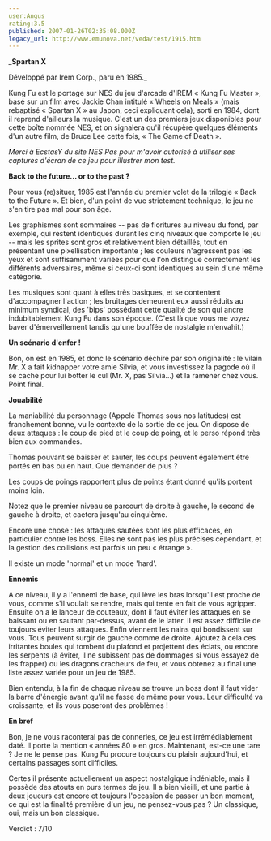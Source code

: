 ```yaml
---
user:Angus
rating:3.5
published: 2007-01-26T02:35:08.000Z
legacy_url: http://www.emunova.net/veda/test/1915.htm
---
```

_**Spartan X**  

  

Développé par Irem Corp., paru en 1985\._  

  

  

Kung Fu est le portage sur NES du jeu d'arcade d'IREM « Kung Fu Master », basé sur un film avec Jackie Chan intitulé « Wheels on Meals » (mais rebaptisé « Spartan X » au Japon, ceci expliquant cela), sorti en 1984, dont il reprend d'ailleurs la musique. C'est un des premiers jeux disponibles pour cette boîte nommée NES, et on signalera qu'il récupère quelques éléments d'un autre film, de Bruce Lee cette fois, « The Game of Death ».  

  

_Merci à EcstasY du site NES Pas pour m'avoir autorisé à utiliser ses captures d'écran de ce jeu pour illustrer mon test._  

  

**Back to the future... or to the past ?**  

  

Pour vous (re)situer, 1985 est l'année du premier volet de la trilogie « Back to the Future ». Et bien, d'un point de vue strictement technique, le jeu ne s'en tire pas mal pour son âge.  

Les graphismes sont sommaires -- pas de fioritures au niveau du fond, par exemple, qui restent identiques durant les cinq niveaux que comporte le jeu -- mais les sprites sont gros et relativement bien détaillés, tout en présentant une pixellisation importante ; les couleurs n'agressent pas les yeux et sont suffisamment variées pour que l'on distingue correctement les différents adversaires, même si ceux-ci sont identiques au sein d'une même catégorie.  

Les musiques sont quant à elles très basiques, et se contentent d'accompagner l'action ; les bruitages demeurent eux aussi réduits au minimum syndical, des 'bips' possédant cette qualité de son qui ancre indubitablement Kung Fu dans son époque. (C'est là que vous me voyez baver d'émerveillement tandis qu'une bouffée de nostalgie m'envahit.)  

  

**Un scénario d'enfer !**  

  

Bon, on est en 1985, et donc le scénario déchire par son originalité : le vilain Mr. X a fait kidnapper votre amie Silvia, et vous investissez la pagode où il se cache pour lui botter le cul (Mr. X, pas Silvia...) et la ramener chez vous. Point final.  

  

**Jouabilité**  

  

La maniabilité du personnage (Appelé Thomas sous nos latitudes) est franchement bonne, vu le contexte de la sortie de ce jeu. On dispose de deux attaques : le coup de pied et le coup de poing, et le perso répond très bien aux commandes.  

Thomas pouvant se baisser et sauter, les coups peuvent également être portés en bas ou en haut. Que demander de plus ?  

Les coups de poings rapportent plus de points étant donné qu'ils portent moins loin.  

Notez que le premier niveau se parcourt de droite à gauche, le second de gauche à droite, et caetera jusqu'au cinquième.  

Encore une chose : les attaques sautées sont les plus efficaces, en particulier contre les boss. Elles ne sont pas les plus précises cependant, et la gestion des collisions est parfois un peu « étrange ».  

Il existe un mode 'normal' et un mode 'hard'.  

  

**Ennemis**  

  

A ce niveau, il y a l'ennemi de base, qui lève les bras lorsqu'il est proche de vous, comme s'il voulait se rendre, mais qui tente en fait de vous agripper. Ensuite on a le lanceur de couteaux, dont il faut éviter les attaques en se baissant ou en sautant par-dessus, avant de le latter. Il est assez difficile de toujours éviter leurs attaques. Enfin viennent les nains qui bondissent sur vous. Tous peuvent surgir de gauche comme de droite. Ajoutez à cela ces irritantes boules qui tombent du plafond et projettent des éclats, ou encore les serpents (à éviter, il ne subissent pas de dommages si vous essayez de les frapper) ou les dragons cracheurs de feu, et vous obtenez au final une liste assez variée pour un jeu de 1985\.  

Bien entendu, à la fin de chaque niveau se trouve un boss dont il faut vider la barre d'énergie avant qu'il ne fasse de même pour vous. Leur difficulté va croissante, et ils vous poseront des problèmes !  

  

**En bref**  

  

Bon, je ne vous raconterai pas de conneries, ce jeu est irrémédiablement daté. Il porte la mention « années 80 » en gros. Maintenant, est-ce une tare ? Je ne le pense pas. Kung Fu procure toujours du plaisir aujourd'hui, et certains passages sont difficiles.  

Certes il présente actuellement un aspect nostalgique indéniable, mais il possède des atouts en purs termes de jeu. Il a bien vieilli, et une partie à deux joueurs est encore et toujours l'occasion de passer un bon moment, ce qui est la finalité première d'un jeu, ne pensez-vous pas ? Un classique, oui, mais un bon classique.  

  

Verdict : 7/10